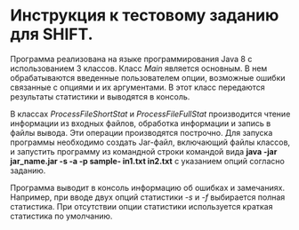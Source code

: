 # Инструкция к тестовому заданию для SHIFT. 
Программа реализована на языке программирования Java 8 с использованием 3 классов. 
Класс *Main* является основным. В нем обрабатываются введенные пользователем опции, возможные ошибки связанные с опциями и их аргументами. В этот класс передаются результаты статистики и выводятся в консоль.

В классах *ProcessFileShortStat* и *ProcessFileFullStat* производится чтение информации из входных файлов, обработка информации и запись в файлы вывода. Эти операции производятся построчно. 
Для запуска программы необходимо создать Jar-файл, включающий файлы классов, и запустить программу из командной строки командой вида **java -jar jar_name.jar -s -a -p sample- in1.txt in2.txt** с указанием опций согласно заданию.

Программа выводит в консоль информацию об ошибках и замечаниях. Например, при вводе двух опций статистики *-s* и *-f* выбирается полная статистика. При отсутствии опции статистики используется краткая статистика по умолчанию.  
